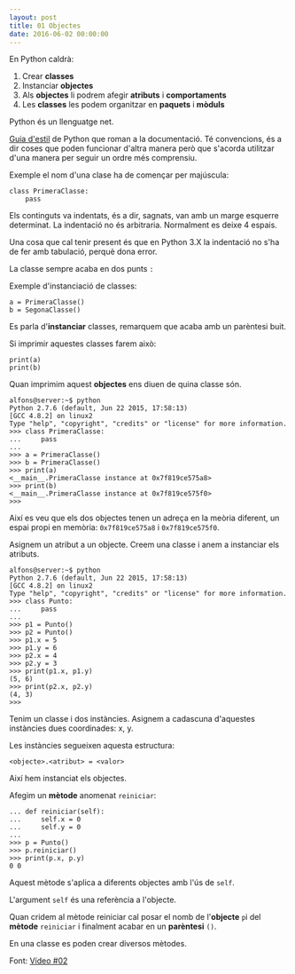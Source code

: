 ```yaml
---
layout: post
title: 01 Objectes
date: 2016-06-02 00:00:00
---
```



En Python caldrà:

1. Crear **classes**
2. Instanciar **objectes**
3. Als **objectes** li podrem afegir **atributs** i **comportaments**
4. Les **classes** les podem organitzar en **paquets** i **mòduls**

Python és un llenguatge net.

[Guia d'estil](https://www.python.org/dev/peps/) de Python que roman a la documentació. Té convencions, és a dir coses que poden funcionar d'altra manera però que s'acorda utilitzar d'una manera per seguir un ordre més comprensiu.

Exemple el nom d'una clase ha de començar per majúscula:

	class PrimeraClasse:
		pass

Els continguts va indentats, és a dir, sagnats, van amb un marge esquerre determinat. La indentació no és arbitraria. Normalment es deixe 4 espais.

Una cosa que cal tenir present és que en Python 3.X la indentació no s'ha de fer amb tabulació, perquè dona error.

La classe sempre acaba en dos punts `:`

Exemple d'instanciació de classes:

	a = PrimeraClasse()
	b = SegonaClasse()
	
Es parla d'**instanciar** classes, remarquem que acaba amb un parèntesi buit.

Si imprimir aquestes classes farem això:

	print(a)
	print(b)

Quan imprimim aquest **objectes** ens diuen de quina classe són.

```
alfons@server:~$ python
Python 2.7.6 (default, Jun 22 2015, 17:58:13) 
[GCC 4.8.2] on linux2
Type "help", "copyright", "credits" or "license" for more information.
>>> class PrimeraClasse:
...     pass
... 
>>> a = PrimeraClasse()
>>> b = PrimeraClasse()
>>> print(a)
<__main__.PrimeraClasse instance at 0x7f819ce575a8>
>>> print(b)
<__main__.PrimeraClasse instance at 0x7f819ce575f0>
>>> 
```

Així es veu que els dos objectes tenen un adreça en la meòria diferent, un espai propi en memòria: `0x7f819ce575a8` i `0x7f819ce575f0`.

Asignem un atribut a un objecte. Creem una classe i anem a instanciar els atributs.

```
alfons@server:~$ python
Python 2.7.6 (default, Jun 22 2015, 17:58:13) 
[GCC 4.8.2] on linux2
Type "help", "copyright", "credits" or "license" for more information.
>>> class Punto:
...     pass
... 
>>> p1 = Punto()
>>> p2 = Punto()
>>> p1.x = 5
>>> p1.y = 6
>>> p2.x = 4
>>> p2.y = 3
>>> print(p1.x, p1.y)
(5, 6)
>>> print(p2.x, p2.y)
(4, 3)
>>> 

```

Tenim un classe i dos instàncies. Asignem a cadascuna d'aquestes instàncies dues coordinades: x, y.

Les instàncies segueixen aquesta estructura:

```
<objecte>.<atribut> = <valor>
```

Així hem instanciat els objectes.

Afegim un **mètode** anomenat `reiniciar`:

	...	def reiniciar(self):
	...		self.x = 0
	...		self.y = 0
	...
	>>> p = Punto()
	>>> p.reiniciar()
	>>> print(p.x, p.y)
	0 0

Aquest mètode s'aplica a diferents objectes amb l'ús de `self`.

L'argument `self` és una referència a l'objecte.

Quan cridem al mètode reiniciar cal posar el nomb de l'**objecte** `p`i del **mètode** `reiniciar` i finalment acabar en un **parèntesi** `()`.

En una classe es poden crear diversos mètodes.

Font: [Vídeo #02](https://www.youtube.com/watch?v=YfevwIq3Jts)


